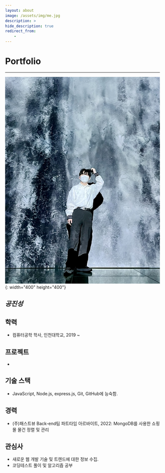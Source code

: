 ```yaml
---
layout: about
image: /assets/img/me.jpg
description: >
hide_description: true
redirect_from:
    -
---
```


# Portfolio

---

![그림1](/assets/img/me.jpg){: width="400" height="400"}

## **_공진성_**

## 학력

-   컴퓨터공학 학사, 인천대학교, 2019 ~

## 프로젝트

-

## 기술 스택

-   JavaScript, Node.js, express.js, Git, GitHub에 능숙함.

## 경력

-   (주)패스트뷰 Back-end팀 파트타임 아르바이트, 2022: MongoDB를 사용한 쇼핑몰 물건 정렬 및 관리

## 관심사

-   새로운 웹 개발 기술 및 트렌드에 대한 정보 수집.
-   코딩테스트 풀이 및 알고리즘 공부
